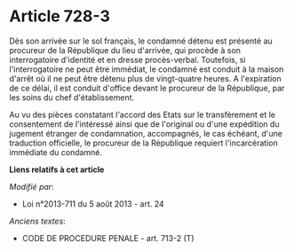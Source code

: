 # Article 728-3

Dès son arrivée sur le sol français, le condamné détenu est présenté au procureur de la République du lieu d'arrivée, qui
procède à son interrogatoire d'identité et en dresse procès-verbal. Toutefois, si l'interrogatoire ne peut être immédiat, le
condamné est conduit à la maison d'arrêt où il ne peut être détenu plus de vingt-quatre heures. A l'expiration de ce délai,
il est conduit d'office devant le procureur de la République, par les soins du chef d'établissement.

Au vu des pièces constatant l'accord des Etats sur le transfèrement et le consentement de l'intéressé ainsi que de l'original
ou d'une expédition du jugement étranger de condamnation, accompagnés, le cas échéant, d'une traduction officielle, le
procureur de la République requiert l'incarcération immédiate du condamné.

**Liens relatifs à cet article**

_Modifié par_:

  - Loi n°2013-711 du 5 août 2013 - art. 24

_Anciens textes_:

  - CODE DE PROCEDURE PENALE - art. 713-2 (T)
